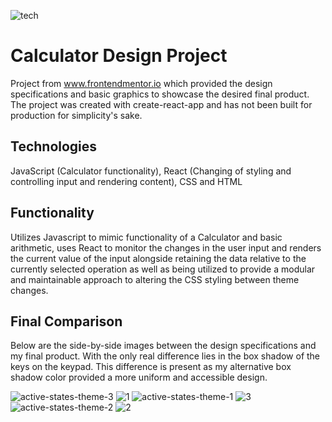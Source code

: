 ![tech](https://user-images.githubusercontent.com/62327154/227070347-f353283c-c245-4cb9-a561-8837e4b1103c.png)

# Calculator Design Project
Project from www.frontendmentor.io which provided the design specifications and basic graphics to showcase the desired final product. The project was created with create-react-app and has not been built for production for simplicity's sake.
## Technologies
JavaScript (Calculator functionality), React (Changing of styling and controlling input and rendering content), CSS and HTML
## Functionality
Utilizes Javascript to mimic functionality of a Calculator and basic arithmetic, uses React to monitor the changes in the user input and renders the current value of the input alongside retaining the data relative to the currently selected operation as well as being utilized to provide a modular and maintainable approach to altering the CSS styling between theme changes. 

## Final Comparison
Below are the side-by-side images between the design specifications and my final product. With the only real difference lies in the box shadow of the keys on the keypad. This difference is present as my alternative box shadow color provided a more uniform and accessible design.

![active-states-theme-3](https://user-images.githubusercontent.com/62327154/226855749-3d652a2c-5d14-4aaf-9f38-12f364a0e936.jpg)
![1](https://user-images.githubusercontent.com/62327154/226859088-b97b3380-af34-4ece-a7d1-84ccee95c83a.PNG)
![active-states-theme-1](https://user-images.githubusercontent.com/62327154/226855768-2b7bf697-d227-4b19-92f3-fb46545a9877.jpg)
![3](https://user-images.githubusercontent.com/62327154/226858854-a4ad2d82-14ef-4ce9-9cd6-d96788d82502.PNG)
![active-states-theme-2](https://user-images.githubusercontent.com/62327154/226855777-266fa1b6-9efd-4264-bd34-409794a2973b.jpg)
![2](https://user-images.githubusercontent.com/62327154/226857837-1c37e65f-80df-4aca-a75c-a74084e8e3ac.PNG)

